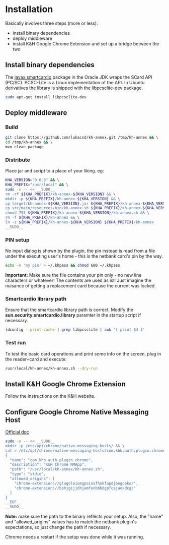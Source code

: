# Installation

Basically involves three steps (more or less):
- install binary dependencies
- deploy middleware
- install K&H Google Chrome Extension and set up a bridge between the two

## Install binary dependencies

The [javax.smartcardio](http://docs.oracle.com/javase/8/docs/jre/api/security/smartcardio/spec/index.html?javax/smartcardio/package-summary.html)
package in the Oracle JDK wraps the SCard API (PC/SC). PCSC-Lite is a Linux
implementation of the API. In Ubuntu derivatives the library is shipped
with the libpcsclite-dev package.

```bash
sudo apt-get install libpcsclite-dev
```

## Deploy middleware

### Build

```bash
git clone https://github.com/lukacsd/kh-annex.git /tmp/kh-annex && \
cd /tmp/kh-annex && \
mvn clean package
```

### Distribute

Place jar and script to a place of your liking. eg:

```bash
KHA_VERSION="0.0.3" && \
KHA_PREFIX="/usr/local" && \
sudo -s -- << __SUDO__
rm -rf ${KHA_PREFIX}/kh-annex-${KHA_VERSION} && \
mkdir -p ${KHA_PREFIX}/kh-annex-${KHA_VERSION} && \
cp target/kh-annex-${KHA_VERSION}.jar ${KHA_PREFIX}/kh-annex-${KHA_VERSION} && \
cp src/main/resources/bin/kh-annex.sh ${KHA_PREFIX}/kh-annex-${KHA_VERSION} && \
chmod 755 ${KHA_PREFIX}/kh-annex-${KHA_VERSION}/kh-annex.sh && \
rm -f ${KHA_PREFIX}/kh-annex && \
ln -s ${KHA_PREFIX}/kh-annex-${KHA_VERSION} ${KHA_PREFIX}/kh-annex
__SUDO__
```

### PIN setup

No input dialog is shown by the plugin, the pin instead is read from
a file under the executing user's home - this is the netbank card's
pin by the way.

```bash
echo -n 'my pin' > ~/.khpass && chmod 600 ~/.khpass
```

**Important:** Make sure the file contains your pin only - no new line
characters or whatever! The contents are used as is!! Just imagine the
nuisance of getting a replacement card because the current was locked.

### Smartcardio library path

Ensure that the smartcardio library path is correct. Modify the
**sun.security.smartcardio.library** paramter in the startup script if
necessary.

```bash
ldconfig --print-cache | grep libpcsclite | awk '{ print $4 }'
```

### Test run

To test the basic card operations and print some info on the screen,
plug in the reader+card and execute:

```bash
/usr/local/kh-annex/kh-annex.sh --dry-run
```

## Install K&H Google Chrome Extension

Follow the instructions on the K&H website.

## Configure Google Chrome Native Messaging Host

[Official doc](https://developer.chrome.com/extensions/nativeMessaging)

```bash
sudo -s -- << __SUDO__
mkdir -p /etc/opt/chrome/native-messaging-hosts/ && \
cat > /etc/opt/chrome/native-messaging-hosts/com.khb.auth.plugin.chrome.json <<- __EOF__
{
  "name": "com.khb.auth.plugin.chrome",
  "description": "K&H Chrome NMApp",
  "path": "/usr/local/kh-annex/kh-annex.sh",
  "type": "stdio",
  "allowed_origins": [
    "chrome-extension://glagoleiomgpoinafhokfapdjbogdeko/",
    "chrome-extension://bohjgijjdhjamfonbbbdgpfcajaokdcg/"
  ]
}
__EOF__
__SUDO__
```

**Note:** make sure the path to the binary reflects your setup. Also, the "name"
and "allowed_origins" values has to match the netbank plugin's expectations,
so just change the path if necessary.

Chrome needs a restart if the setup was done while it was running.
